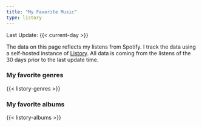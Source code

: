 ```yaml
---
title: "My Favorite Music"
type: listory
---
```


Last Update: {{< current-day >}}

The data on this page reflects my listens from Spotify. I track the data using a
self-hosted instance of [Listory](https://github.com/apricote/listory). All data
is coming from the listens of the 30 days prior to the last update time.

### My favorite genres

{{< listory-genres >}}

### My favorite albums

{{< listory-albums >}}
